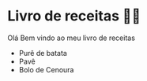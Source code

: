 # Livro de receitas :man_cook:

Olá Bem vindo ao meu livro de receitas

- Purê de batata
- Pavê 
- Bolo de Cenoura
